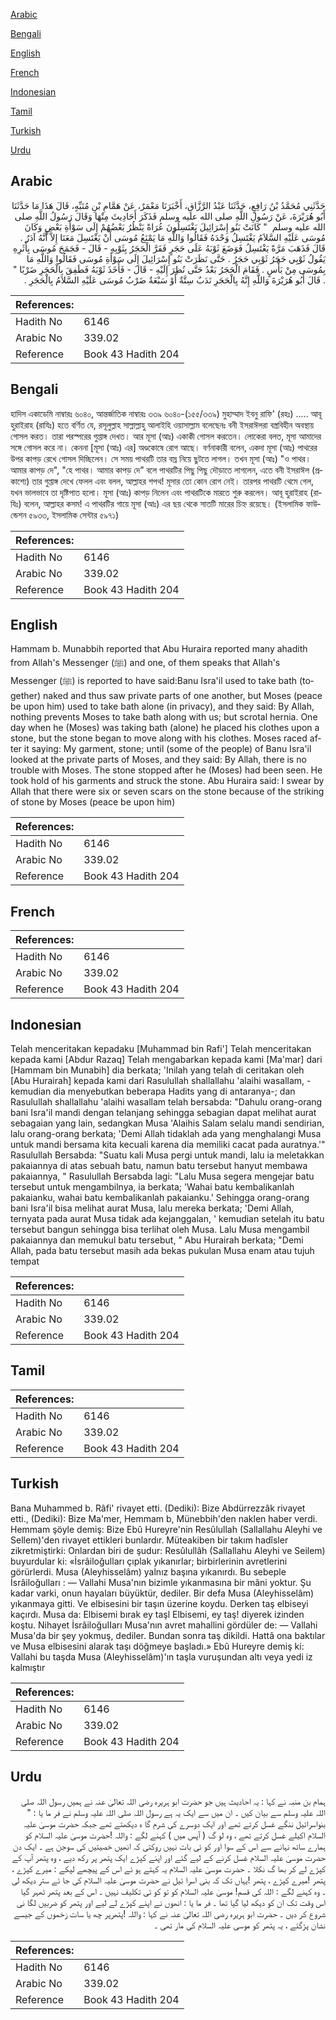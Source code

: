 [Arabic](#arabic)

[Bengali](#bengali)

[English](#english)

[French](#french)

[Indonesian](#indonesian)

[Tamil](#tamil)

[Turkish](#turkish)

[Urdu](#urdu)

## Arabic


<div dir="rtl" lang="ar" style={{fontSize:'larger',backgroundColor:'#f8f9fa',padding:20}}>
حَدَّثَنِي مُحَمَّدُ بْنُ رَافِعٍ، حَدَّثَنَا عَبْدُ الرَّزَّاقِ، أَخْبَرَنَا مَعْمَرٌ، عَنْ هَمَّامِ بْنِ مُنَبِّهٍ، قَالَ هَذَا مَا حَدَّثَنَا أَبُو هُرَيْرَةَ، عَنْ رَسُولِ اللَّهِ صلى الله عليه وسلم فَذَكَرَ أَحَادِيثَ مِنْهَا وَقَالَ رَسُولُ اللَّهِ صلى الله عليه وسلم ‏ "‏ كَانَتْ بَنُو إِسْرَائِيلَ يَغْتَسِلُونَ عُرَاةً يَنْظُرُ بَعْضُهُمْ إِلَى سَوْأَةِ بَعْضٍ وَكَانَ مُوسَى عَلَيْهِ السَّلاَمُ يَغْتَسِلُ وَحْدَهُ فَقَالُوا وَاللَّهِ مَا يَمْنَعُ مُوسَى أَنْ يَغْتَسِلَ مَعَنَا إِلاَّ أَنَّهُ آدَرُ ‏.‏ قَالَ فَذَهَبَ مَرَّةً يَغْتَسِلُ فَوَضَعَ ثَوْبَهُ عَلَى حَجَرٍ فَفَرَّ الْحَجَرُ بِثَوْبِهِ - قَالَ - فَجَمَحَ مُوسَى بِأَثَرِهِ يَقُولُ ثَوْبِي حَجَرُ ثَوْبِي حَجَرُ ‏.‏ حَتَّى نَظَرَتْ بَنُو إِسْرَائِيلَ إِلَى سَوْأَةِ مُوسَى فَقَالُوا وَاللَّهِ مَا بِمُوسَى مِنْ بَأْسٍ ‏.‏ فَقَامَ الْحَجَرُ بَعْدُ حَتَّى نُظِرَ إِلَيْهِ - قَالَ - فَأَخَذَ ثَوْبَهُ فَطَفِقَ بِالْحَجَرِ ضَرْبًا ‏"‏ ‏.‏ قَالَ أَبُو هُرَيْرَةَ وَاللَّهِ إِنَّهُ بِالْحَجَرِ نَدَبٌ سِتَّةٌ أَوْ سَبْعَةٌ ضَرْبُ مُوسَى عَلَيْهِ السَّلاَمُ بِالْحَجَرِ ‏.‏
</div>
<div style={{backgroundColor:'#f8f9fa',padding:20, marginBottom: 10}}><table> <thead> <tr> <th>References:</th> <th></th> </tr> </thead> <tbody><tr><td>Hadith No</td><td>6146</td></tr><tr><td>Arabic No</td><td>339.02</td></tr><tr><td>Reference</td><td>Book 43 Hadith 204</td></tr></tbody></table></div>

## Bengali


<div dir="ltr" lang="bn" style={{fontSize:'larger',backgroundColor:'#f8f9fa',padding:20}}>
হাদিস একাডেমি নাম্বারঃ ৬০৪০, আন্তর্জাতিক নাম্বারঃ ৩৩৯ ৬০৪০-(১৫৫/৩৩৯) মুহাম্মাদ ইবনু রাফি' (রহঃ) ..... আবূ হুরাইরাহ (রাযিঃ) হতে বর্ণিত যে, রসূলুল্লাহ সাল্লাল্লাহু আলাইহি ওয়াসাল্লাম বলেছেনঃ বনী ইসরাঈলরা বস্ত্রবিহীন অবস্থায় গোসল করত। তারা পরস্পরের গুপ্তাঙ্গ দেখত। আর মূসা (আঃ) একাকী গোসল করতেন। লোকেরা বলত, মূসা আমাদের সঙ্গে গোসল করে না। কেননা [মূসা (আঃ) এর] অণ্ডকোষে রোগ আছে। বর্ণনাকারী বলেন, একদা মূসা (আঃ) পাথরের উপর কাপড় রেখে গোসল দিচ্ছিলেন। সে সময় পাথরটি তার বস্র নিয়ে ছুটতে লাগল। তখন মূসা (আঃ) "ও পাথর। আমার কাপড় দে", "হে পাথর। আমার কাপড় দে” বলে পাথরটির পিছু পিছু দৌড়াতে লাগলেন, এতে বনী ইসরাঈল (প্রকাশ্যে) তার গুপ্তাঙ্গ দেখে ফেলল এবং বলল, আল্লাহর শপথ! মূসার তো কোন রোগ নেই। তারপর পাথরটি থেমে গেল, যখন ভালভাবে তা দৃষ্টিপাত হলো। মূসা (আঃ) কাপড় নিলেন এবং পাথরটিকে মারতে শুরু করলেন। আবূ হুরাইরাহ (রাযিঃ) বলেন, আল্লাহর কসম! এ পাথরটির গায়ে মূসা (আঃ) এর ছয় থেকে সাতটি মারের চিহ্ন রয়েছে। (ইসলামিক ফাউন্ডেশন ৫৯৩৩, ইসলামিক সেন্টার ৫৯৭১)
</div>
<div style={{backgroundColor:'#f8f9fa',padding:20, marginBottom: 10}}><table> <thead> <tr> <th>References:</th> <th></th> </tr> </thead> <tbody><tr><td>Hadith No</td><td>6146</td></tr><tr><td>Arabic No</td><td>339.02</td></tr><tr><td>Reference</td><td>Book 43 Hadith 204</td></tr></tbody></table></div>

## English


<div dir="ltr" lang="en" style={{fontSize:'larger',backgroundColor:'#f8f9fa',padding:20}}>
Hammam b. Munabbih reported that Abu Huraira reported many ahadith from Allah's Messenger (ﷺ) and one, of them speaks that Allah's Messenger (ﷺ) is reported to have said:Banu Isra'il used to take bath (together) naked and thus saw private parts of one another, but Moses (peace be upon him) used to take bath alone (in privacy), and they said: By Allah, nothing prevents Moses to take bath along with us; but scrotal hernia. One day when he (Moses) was taking bath (alone) he placed his clothes upon a stone, but the stone began to move along with his clothes. Moses raced after it saying: My garment, stone; until (some of the people) of Banu Isra'il looked at the private parts of Moses, and they said: By Allah, there is no trouble with Moses. The stone stopped after he (Moses) had been seen. He took hold of his garments and struck the stone. Abu Huraira said: I swear by Allah that there were six or seven scars on the stone because of the striking of stone by Moses (peace be upon him)
</div>
<div style={{backgroundColor:'#f8f9fa',padding:20, marginBottom: 10}}><table> <thead> <tr> <th>References:</th> <th></th> </tr> </thead> <tbody><tr><td>Hadith No</td><td>6146</td></tr><tr><td>Arabic No</td><td>339.02</td></tr><tr><td>Reference</td><td>Book 43 Hadith 204</td></tr></tbody></table></div>

## French


<div dir="ltr" lang="fr" style={{fontSize:'larger',backgroundColor:'#f8f9fa',padding:20}}>

</div>
<div style={{backgroundColor:'#f8f9fa',padding:20, marginBottom: 10}}><table> <thead> <tr> <th>References:</th> <th></th> </tr> </thead> <tbody><tr><td>Hadith No</td><td>6146</td></tr><tr><td>Arabic No</td><td>339.02</td></tr><tr><td>Reference</td><td>Book 43 Hadith 204</td></tr></tbody></table></div>

## Indonesian


<div dir="ltr" lang="id" style={{fontSize:'larger',backgroundColor:'#f8f9fa',padding:20}}>
Telah menceritakan kepadaku [Muhammad bin Rafi'] Telah menceritakan kepada kami [Abdur Razaq] Telah mengabarkan kepada kami [Ma'mar] dari [Hammam bin Munabih] dia berkata; 'Inilah yang telah di ceritakan oleh [Abu Hurairah] kepada kami dari Rasulullah shallallahu 'alaihi wasallam, -kemudian dia menyebutkan beberapa Hadits yang di antaranya-; dan Rasulullah shallallahu 'alaihi wasallam telah bersabda: "Dahulu orang-orang bani Isra'il mandi dengan telanjang sehingga sebagian dapat melihat aurat sebagaian yang lain, sedangkan Musa 'Alaihis Salam selalu mandi sendirian, lalu orang-orang berkata; 'Demi Allah tidaklah ada yang menghalangi Musa untuk mandi bersama kita kecuali karena dia memiliki cacat pada auratnya.'" Rasulullah Bersabda: "Suatu kali Musa pergi untuk mandi, lalu ia meletakkan pakaiannya di atas sebuah batu, namun batu tersebut hanyut membawa pakaiannya, " Rasulullah Bersabda lagi: "Lalu Musa segera mengejar batu tersebut untuk mengambilnya, ia berkata; 'Wahai batu kembalikanlah pakaianku, wahai batu kembalikanlah pakaianku.' Sehingga orang-orang bani Isra'il bisa melihat aurat Musa, lalu mereka berkata; 'Demi Allah, ternyata pada aurat Musa tidak ada kejanggalan, ' kemudian setelah itu batu tersebut bangun sehingga bisa terlihat oleh Musa. Lalu Musa mengambil pakaiannya dan memukul batu tersebut, " Abu Hurairah berkata; "Demi Allah, pada batu tersebut masih ada bekas pukulan Musa enam atau tujuh tempat
</div>
<div style={{backgroundColor:'#f8f9fa',padding:20, marginBottom: 10}}><table> <thead> <tr> <th>References:</th> <th></th> </tr> </thead> <tbody><tr><td>Hadith No</td><td>6146</td></tr><tr><td>Arabic No</td><td>339.02</td></tr><tr><td>Reference</td><td>Book 43 Hadith 204</td></tr></tbody></table></div>

## Tamil


<div dir="ltr" lang="ta" style={{fontSize:'larger',backgroundColor:'#f8f9fa',padding:20}}>

</div>
<div style={{backgroundColor:'#f8f9fa',padding:20, marginBottom: 10}}><table> <thead> <tr> <th>References:</th> <th></th> </tr> </thead> <tbody><tr><td>Hadith No</td><td>6146</td></tr><tr><td>Arabic No</td><td>339.02</td></tr><tr><td>Reference</td><td>Book 43 Hadith 204</td></tr></tbody></table></div>

## Turkish


<div dir="ltr" lang="tr" style={{fontSize:'larger',backgroundColor:'#f8f9fa',padding:20}}>
Bana Muhammed b. Râfi' rivayet etti. (Dediki): Bize Abdürrezzâk rivayet etti., (Dediki): Bize Ma'mer, Hemmam b, Münebbih'den naklen haber verdi. Hemmam şöyle demiş: Bize Ebû Hureyre'nin Resûlullah (Sallallahu Aleyhi ve Sellem)'den rivayet ettikleri bunlardır. Müteakiben bir takım hadîsler zikretmiştirki: Onlardan biri de şudur: Resûlullâh (Sallallahu Aleyhi ve Seilem) buyurdular ki: «İsrâiloğulları çıplak yıkanırlar; birbirlerinin avretlerini görürlerdi. Musa (Aleyhisselâm) yalnız başına yıkanırdı. Bu sebeple İsrâiloğulları : — Vallahi Musa'nın bizimle yıkanmasına bir mâni yoktur. Şu kadar varki, onun hayaları büyüktür, dediler. Bir defa Musa (Aleyhisselâm) yıkanmaya gitti. Ve elbisesini bir taşın üzerine koydu. Derken taş elbiseyi kaçırdı. Musa da: Elbisemi bırak ey taşl Elbisemi, ey taş! diyerek izinden koştu. Nihayet İsrâiloğuIIarı Musa'nın avret mahallini gördüler de: — Vallahi Musa'da bir şey yokmuş, dediler. Bundan sonra taş dikildi. Hattâ ona baktılar ve Musa elbisesini alarak taşı döğmeye başladı.» Ebû Hureyre demiş ki: Vallahi bu taşda Musa (Aleyhisselâm)'ın taşla vuruşundan altı veya yedi iz kalmıştır
</div>
<div style={{backgroundColor:'#f8f9fa',padding:20, marginBottom: 10}}><table> <thead> <tr> <th>References:</th> <th></th> </tr> </thead> <tbody><tr><td>Hadith No</td><td>6146</td></tr><tr><td>Arabic No</td><td>339.02</td></tr><tr><td>Reference</td><td>Book 43 Hadith 204</td></tr></tbody></table></div>

## Urdu


<div dir="rtl" lang="ur" style={{fontSize:'larger',backgroundColor:'#f8f9fa',padding:20}}>
ہمام بن منبہ نے کہا : یہ احادیث ہیں جو حضرت ابو ہریرہ رضی اللہ تعالیٰ عنہ نے ہمیں رسول اللہ صلی اللہ علیہ وسلم سے بیان کیں ۔ ان میں سے ایک یہ ہے رسول اللہ صلی اللہ علیہ وسلم نے فر ما یا : " بنواسرائیل ننگے غسل کرتے تھے اور ایک دوسرے کی شرم گا ہ دیکھتے تھے جبکہ حضرت موسیٰ علیہ السلام اکیلے غسل کرتے تھے ، وہ لو گ ( آپس میں ) کہنے لگے : واللہ !حضرت موسیٰ علیہ السلام کو ہمارے ساتھ نہانے سے اس کے سوا اور کو ئی بات نہیں روکتی کہ انھیں خصیتیں کی سوجن ہے ۔ ایک دن حضرت موسیٰ علیہ السلام غسل کرنے کے لیے گئے اور اپنے کپڑے ایک پتھر پر رکھ دیے ، وہ پتھر آپ کے کپڑے لے کر بھا گ نکلا ۔ حضرت موسیٰ علیہ السلام یہ کہتے ہو ئے اس کے پیچھے لپکے : میرے کپڑے ، پتھر !میرے کپڑے ، پتھر !یہاں تک کہ بنی اسرا ئیل نے حضرت موسیٰ علیہ السلام کی جا ئے ستر دیکھ لی ۔ وہ کہنے لگے : اللہ کی قسم! موسیٰ علیہ السلام کو تو کو ئی تکلیف نہیں ۔ اس کے بعد پتھر ٹھہر گیا اس وقت تک ان کو دیکھ لیا گیا تھا ۔ فر ما یا : انھوں نے اپنے کپڑے لے لیے اور پتھر کو ضربیں لگا نی شروع کر دیں ۔ حضرت ابو ہریرہ رضی اللہ تعالیٰ عنہ نے کہا : واللہ !پتھرپر چھ یا سات زخموں کے جیسے نشان پڑگئے ، یہ پتھر کو موسی علیہ السلام کی مار تھی ۔
</div>
<div style={{backgroundColor:'#f8f9fa',padding:20, marginBottom: 10}}><table> <thead> <tr> <th>References:</th> <th></th> </tr> </thead> <tbody><tr><td>Hadith No</td><td>6146</td></tr><tr><td>Arabic No</td><td>339.02</td></tr><tr><td>Reference</td><td>Book 43 Hadith 204</td></tr></tbody></table></div>